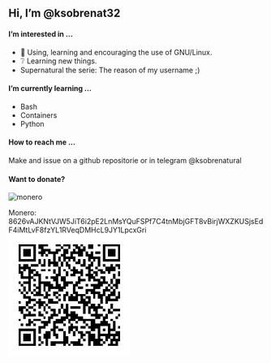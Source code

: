 ## Hi, I’m @ksobrenat32

#### I’m interested in ...

- :penguin: Using, learning and encouraging the use of GNU/Linux.
- :grey_question: Learning new things.
- Supernatural the serie: The reason of my username ;)

#### I’m currently learning ...

- Bash
- Containers
- Python

#### How to reach me ...

Make and issue on a github repositorie or in telegram @ksobrenatural

#### Want to donate?

![monero](https://www.getmonero.org/img/monero-logo.png)

Monero:
8626vAJKNtVJW5JiT6i2pE2LnMsYQuFSPf7C4tnMbjGFT8vBirjWXZKUSjsEdF4iMtLvF8fzYL1RVeqDMHcL9JY1LpcxGri
![address](github.png)
<!---

Hoping to learn something new ;)

--->
